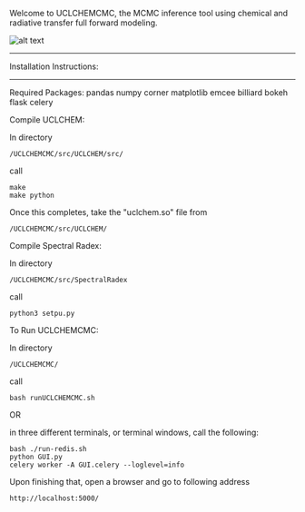 Welcome to UCLCHEMCMC, the MCMC inference tool using chemical and radiative transfer full forward modeling. 

![alt text](https://github.com/[Marcus-Keil]/[UCLCHEMCMC]/blob/[main]/ResultsPage.png?raw=true)

**************************************************************
Installation Instructions:
**************************************************************

Required Packages:
    pandas numpy corner matplotlib emcee billiard bokeh flask celery

Compile UCLCHEM:

In directory 

    /UCLCHEMCMC/src/UCLCHEM/src/ 

call 

    make
    make python

Once this completes, take the "uclchem.so" file from 

    /UCLCHEMCMC/src/UCLCHEM/

Compile Spectral Radex:

In directory 

    /UCLCHEMCMC/src/SpectralRadex

call 

    python3 setpu.py

To Run UCLCHEMCMC:

In directory 

    /UCLCHEMCMC/

call

    bash runUCLCHEMCMC.sh
    
OR

in three different terminals, or terminal windows, call the following:
    
    bash ./run-redis.sh
    python GUI.py
    celery worker -A GUI.celery --loglevel=info

Upon finishing that, open a browser and go to following address 

    http://localhost:5000/

